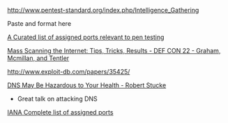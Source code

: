 


http://www.pentest-standard.org/index.php/Intelligence_Gathering

Paste and format here

[A Curated list of assigned ports relevant to pen testing](http://www.vulnerabilityassessment.co.uk/ports.htm)

[Mass Scanning the Internet: Tips, Tricks, Results - DEF CON 22 - Graham, Mcmillan, and Tentler](https://www.youtube.com/watch?v=nX9JXI4l3-E)


http://www.exploit-db.com/papers/35425/




[DNS May Be Hazardous to Your Health - Robert Stucke](https://www.youtube.com/watch?v=ZPbyDSvGasw)
* Great talk on attacking DNS



[IANA Complete list of assigned ports](http://www.vulnerabilityassessment.co.uk/port-numbers.txt)
